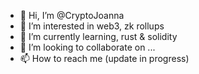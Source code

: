 - 👋 Hi, I’m @CryptoJoanna
- 👀 I’m interested in web3, zk rollups
- 🌱 I’m currently learning, rust & solidity
- 💞️ I’m looking to collaborate on ...
- 📫 How to reach me (update in progress)

<!---
CryptoJoanna/CryptoJoanna is a ✨ special ✨ repository because its `README.md` (this file) appears on your GitHub profile.
You can click the Preview link to take a look at your changes.
--->
